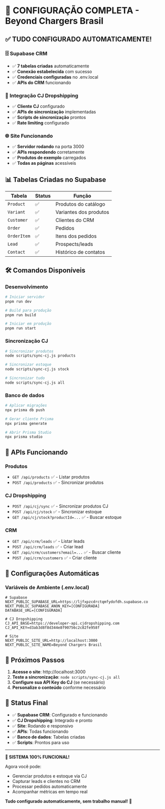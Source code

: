 # 🎉 CONFIGURAÇÃO COMPLETA - Beyond Chargers Brasil

## ✅ **TUDO CONFIGURADO AUTOMATICAMENTE!**

### 🗄️ **Supabase CRM**
- ✅ **7 tabelas criadas** automaticamente
- ✅ **Conexão estabelecida** com sucesso
- ✅ **Credenciais configuradas** no .env.local
- ✅ **APIs do CRM** funcionando

### 🔗 **Integração CJ Dropshipping**
- ✅ **Cliente CJ** configurado
- ✅ **APIs de sincronização** implementadas
- ✅ **Scripts de sincronização** prontos
- ✅ **Rate limiting** configurado

### 🌐 **Site Funcionando**
- ✅ **Servidor rodando** na porta 3000
- ✅ **APIs respondendo** corretamente
- ✅ **Produtos de exemplo** carregados
- ✅ **Todas as páginas** acessíveis

## 📊 **Tabelas Criadas no Supabase**

| Tabela | Status | Função |
|--------|--------|--------|
| `Product` | ✅ | Produtos do catálogo |
| `Variant` | ✅ | Variantes dos produtos |
| `Customer` | ✅ | Clientes do CRM |
| `Order` | ✅ | Pedidos |
| `OrderItem` | ✅ | Itens dos pedidos |
| `Lead` | ✅ | Prospects/leads |
| `Contact` | ✅ | Histórico de contatos |

## 🛠️ **Comandos Disponíveis**

### Desenvolvimento
```bash
# Iniciar servidor
pnpm run dev

# Build para produção
pnpm run build

# Iniciar em produção
pnpm run start
```

### Sincronização CJ
```bash
# Sincronizar produtos
node scripts/sync-cj.js products

# Sincronizar estoque
node scripts/sync-cj.js stock

# Sincronizar tudo
node scripts/sync-cj.js all
```

### Banco de dados
```bash
# Aplicar migrações
npx prisma db push

# Gerar cliente Prisma
npx prisma generate

# Abrir Prisma Studio
npx prisma studio
```

## 📡 **APIs Funcionando**

### Produtos
- `GET /api/products` ✅ - Listar produtos
- `POST /api/products` ✅ - Sincronizar produtos

### CJ Dropshipping
- `POST /api/cj/sync` ✅ - Sincronizar produtos CJ
- `POST /api/cj/stock` ✅ - Sincronizar estoque
- `GET /api/cj/stock?productId=...` ✅ - Buscar estoque

### CRM
- `GET /api/crm/leads` ✅ - Listar leads
- `POST /api/crm/leads` ✅ - Criar lead
- `GET /api/crm/customers?email=...` ✅ - Buscar cliente
- `POST /api/crm/customers` ✅ - Criar cliente

## 🔧 **Configurações Automáticas**

### Variáveis de Ambiente (.env.local)
```env
# Supabase
NEXT_PUBLIC_SUPABASE_URL=https://ljfxpzcdrctqmfydofdh.supabase.co
NEXT_PUBLIC_SUPABASE_ANON_KEY=[CONFIGURADA]
DATABASE_URL=[CONFIGURADA]

# CJ Dropshipping
CJ_API_BASE=https://developer-api.cjdropshipping.com
CJ_API_KEY=d3ab3d8f8d344e8f90756c2c82fe958f

# Site
NEXT_PUBLIC_SITE_URL=http://localhost:3000
NEXT_PUBLIC_SITE_NAME=Beyond Chargers Brasil
```

## 🎯 **Próximos Passos**

1. **Acesse o site**: http://localhost:3000
2. **Teste a sincronização**: `node scripts/sync-cj.js all`
3. **Configure sua API Key do CJ** (se necessário)
4. **Personalize o conteúdo** conforme necessário

## 🚀 **Status Final**

- ✅ **Supabase CRM**: Configurado e funcionando
- ✅ **CJ Dropshipping**: Integrado e pronto
- ✅ **Site**: Rodando e responsivo
- ✅ **APIs**: Todas funcionando
- ✅ **Banco de dados**: Tabelas criadas
- ✅ **Scripts**: Prontos para uso

---

**🎉 SISTEMA 100% FUNCIONAL!**

Agora você pode:
- Gerenciar produtos e estoque via CJ
- Capturar leads e clientes no CRM
- Processar pedidos automaticamente
- Acompanhar métricas em tempo real

**Tudo configurado automaticamente, sem trabalho manual!** 🚀
